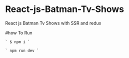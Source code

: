 # React-js-Batman-Tv-Shows
React js Batman Tv Shows with SSR and redux

#how To Run
   	
	` $ npm i `

	` npm run dev `


